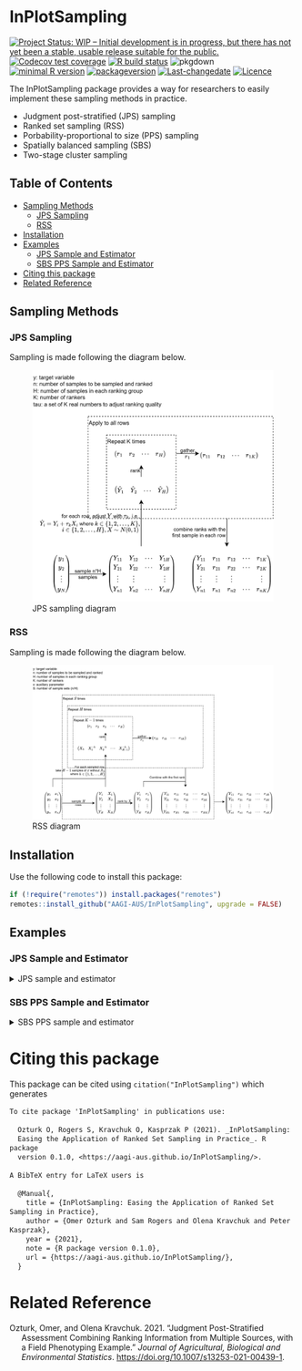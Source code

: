 
<!-- README.md is generated from README.Rmd. Please edit that file -->

# InPlotSampling

<!-- badges: start -->

[![Project Status: WIP – Initial development is in progress, but there
has not yet been a stable, usable release suitable for the
public.](http://www.repostatus.org/badges/latest/wip.svg)](http://www.repostatus.org/#wip)
[![Codecov test
coverage](https://codecov.io/gh/biometryhub/RankedSetSampling/branch/main/graph/badge.svg)](https://codecov.io/gh/biometryhub/RankedSetSampling?branch=main)
[![R build
status](https://github.com/AAGI-AUS/InPlotSampling/workflows/R-CMD-check/badge.svg)](https://github.com/AAGI-AUS/InPlotSampling/actions)
![pkgdown](https://github.com/AAGI-AUS/InPlotSampling/workflows/pkgdown/badge.svg)
<br> [![minimal R
version](https://img.shields.io/badge/R%3E%3D-3.5.0-6666ff.svg)](https://cran.r-project.org/)
[![packageversion](https://img.shields.io/badge/Package%20version-0.1.0-orange.svg?style=flat-square)](/commits/main)
[![Last-changedate](https://img.shields.io/badge/last%20change-2025--02--14-yellowgreen.svg)](/commits/main)
[![Licence](https://img.shields.io/github/license/mashape/apistatus.svg)](http://choosealicense.com/licenses/mit/)

<!-- badges: end -->

The InPlotSampling package provides a way for researchers to easily
implement these sampling methods in practice.

- Judgment post-stratified (JPS) sampling
- Ranked set sampling (RSS)
- Porbability-proportional to size (PPS) sampling
- Spatially balanced sampling (SBS)
- Two-stage cluster sampling

## Table of Contents

<!-- vim-markdown-toc GFM -->

- [Sampling Methods](#sampling-methods)
  - [JPS Sampling](#jps-sampling)
  - [RSS](#rss-sampling)
- [Installation](#installation)
- [Examples](#examples)
  - [JPS Sample and Estimator](#jps-sample-and-estimator)
  - [SBS PPS Sample and Estimator](#sbs-pps-sample-and-estimator)
- [Citing this package](#citing-this-package)
- [Related Reference](#related-reference)

<!-- vim-markdown-toc -->

## Sampling Methods

### JPS Sampling

Sampling is made following the diagram below.

<figure>
<img src="man/figures/jps-diagram.drawio.svg"
alt="JPS sampling diagram" />
<figcaption aria-hidden="true">JPS sampling diagram</figcaption>
</figure>

### RSS

Sampling is made following the diagram below.

<figure>
<img src="man/figures/rss-diagram.drawio.svg" alt="RSS diagram" />
<figcaption aria-hidden="true">RSS diagram</figcaption>
</figure>

## Installation

Use the following code to install this package:

``` r
if (!require("remotes")) install.packages("remotes")
remotes::install_github("AAGI-AUS/InPlotSampling", upgrade = FALSE)
```

## Examples

### JPS Sample and Estimator

<details>
<summary>
JPS sample and estimator
</summary>

``` r
set.seed(112)
population_size <- 600
# the number of samples to be ranked in each set
H <- 3

with_replacement <- FALSE
sigma <- 4
mu <- 10
n_rankers <- 3
# sample size
n <- 30

rhos <- rep(0.75, n_rankers)
taus <- sigma * sqrt(1 / rhos^2 - 1)
population <- qnorm((1:population_size) / (population_size + 1), mu, sigma)

data <- InPlotSampling::jps_sample(population, n, H, taus, n_rankers, with_replacement)
data <- data[order(data[, 2]), ]

InPlotSampling::rss_jps_estimate(
  data,
  set_size = H,
  method = "JPS",
  confidence = 0.80,
  replace = with_replacement,
  model_based = FALSE,
  pop_size = population_size
)
#>          Estimator Estimate Standard Error 80% Confidence intervals
#> 1       UnWeighted    9.570          0.526               8.88,10.26
#> 2      Sd.Weighted    9.595          0.569             8.849,10.341
#> 3 Aggregate Weight    9.542          0.500             8.887,10.198
#> 4     JPS Estimate    9.502          0.650             8.651,10.354
#> 5     SRS estimate    9.793          0.783             8.766,10.821
#> 6          Minimum    9.542          0.500             8.887,10.198
```

</details>

### SBS PPS Sample and Estimator

<details>
<summary>
SBS PPS sample and estimator
</summary>

``` r
set.seed(112)

# SBS sample size, PPS sample size
sample_sizes <- c(5, 5)

n_population <- 233
k <- 0:(n_population - 1)
x1 <- sample(1:13, n_population, replace = TRUE) / 13
x2 <- sample(1:8, n_population, replace = TRUE) / 8
y <- (x1 + x2) * runif(n = n_population, min = 1, max = 2) + 1
measured_sizes <- y * runif(n = n_population, min = 0, max = 4)

population <- matrix(cbind(k, x1, x2, measured_sizes), ncol = 4)
sample_result <- sbs_pps_sample(population, sample_sizes)

# estimate the population mean and construct a confidence interval
df_sample <- sample_result$sample
sample_id <- df_sample[, 1]
y_sample <- y[sample_id]

sbs_pps_estimates <- sbs_pps_estimate(
  population, sample_sizes, y_sample, df_sample,
  n_bootstrap = 100, alpha = 0.05
)
print(sbs_pps_estimates)
#>   n1 n2 Estimate  St.error 95% Confidence intervals
#> 1  5  5    2.849 0.1760682              2.451,3.247
```

</details>

# Citing this package

This package can be cited using `citation("InPlotSampling")` which
generates

    To cite package 'InPlotSampling' in publications use:

      Ozturk O, Rogers S, Kravchuk O, Kasprzak P (2021). _InPlotSampling:
      Easing the Application of Ranked Set Sampling in Practice_. R package
      version 0.1.0, <https://aagi-aus.github.io/InPlotSampling/>.

    A BibTeX entry for LaTeX users is

      @Manual{,
        title = {InPlotSampling: Easing the Application of Ranked Set Sampling in Practice},
        author = {Omer Ozturk and Sam Rogers and Olena Kravchuk and Peter Kasprzak},
        year = {2021},
        note = {R package version 0.1.0},
        url = {https://aagi-aus.github.io/InPlotSampling/},
      }

# Related Reference

<div id="refs" class="references csl-bib-body hanging-indent"
entry-spacing="0">

<div id="ref-Ozturk2021" class="csl-entry">

Ozturk, Omer, and Olena Kravchuk. 2021. “Judgment Post-Stratified
Assessment Combining Ranking Information from Multiple Sources, with a
Field Phenotyping Example.” *Journal of Agricultural, Biological and
Environmental Statistics*. <https://doi.org/10.1007/s13253-021-00439-1>.

</div>

</div>
